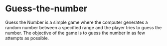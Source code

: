 # Guess-the-number
Guess the Number is a simple game where the computer generates a random number between a specified range and the player tries to guess the number. The objective of the game is to guess the number in as few attempts as possible.
